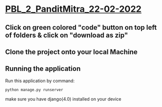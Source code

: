 # <u>PBL_2_PanditMitra_22-02-2022</u>


## Click on green colored "code" button on top left of folders & click on "download as zip"

## Clone the project onto your local Machine

## Running the application

Run this application by command:

	python manage.py runserver

make sure you have django(4.0) installed on your device